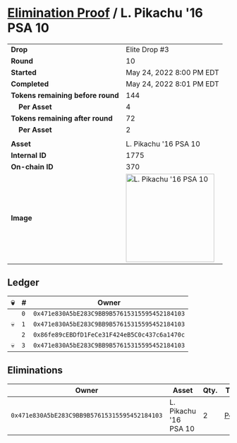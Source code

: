 # [Elimination Proof](./readme.md) / L. Pikachu &#039;16 PSA 10

|||
|---|---|
| **Drop** | Elite Drop #3 |
| **Round** | 10 |
| **Started** | May 24, 2022 8:00 PM EDT |
| **Completed** | May 24, 2022 8:01 PM EDT |
| **Tokens remaining before round** | 144 |
| **&nbsp;&nbsp;&nbsp;&nbsp;Per Asset** | 4 |
| **Tokens remaining after round** | 72 |
| **&nbsp;&nbsp;&nbsp;&nbsp;Per Asset** | 2 |
| | |
| **Asset** | L. Pikachu &#039;16 PSA 10 |
| **Internal ID** | 1775 |
| **On-chain ID** | 370 |
| **Image** | <img src="https://tcdn.blokpax.com/9648a5d9-187b-4054-bdc3-5c9d962bba08/056cfe8235afca2762e0670186cb4aabecc4a7405b24ab44e14543acac01dce7.png" height="200" alt="L. Pikachu &#039;16 PSA 10" /> |

## Ledger

| 💀 | # | Owner |
| --- | --- | --- |
|  | `0` | `0x471e830A5bE283C9BB9B57615315595452184103` |
| 💀 | `1` | `0x471e830A5bE283C9BB9B57615315595452184103` |
|  | `2` | `0x86fe89cEBDfD1FeCe31F424eB5C0c437c6a1470c` |
| 💀 | `3` | `0x471e830A5bE283C9BB9B57615315595452184103` |


## Eliminations

| Owner | Asset | Qty. | Transaction |
| --- | --- | --- | --- |
| `0x471e830A5bE283C9BB9B57615315595452184103` | L. Pikachu '16 PSA 10 | 2 | [Polygonscan](https://polygonscan.com/tx/0xda424bc5a0a834b35b6808a0f9db6043c163c547eee8bf468e35bfb34f659411) |

